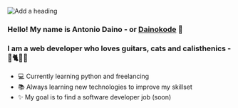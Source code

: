![Add a heading](https://user-images.githubusercontent.com/64027381/110202850-8309f380-7e6b-11eb-8913-74063318c7a6.png)

### Hello! My name is Antonio Daino - or [Dainokode](https://twitter.com/Dainokode) 👋

### I am a web developer who loves guitars, cats and calisthenics - 🎸🐈🤸‍♂️
 - 💻 Currently learning python and freelancing 
 - 📚 Always learning new technologies to improve my skillset
 - ✨ My goal is to find a software developer job (soon)
